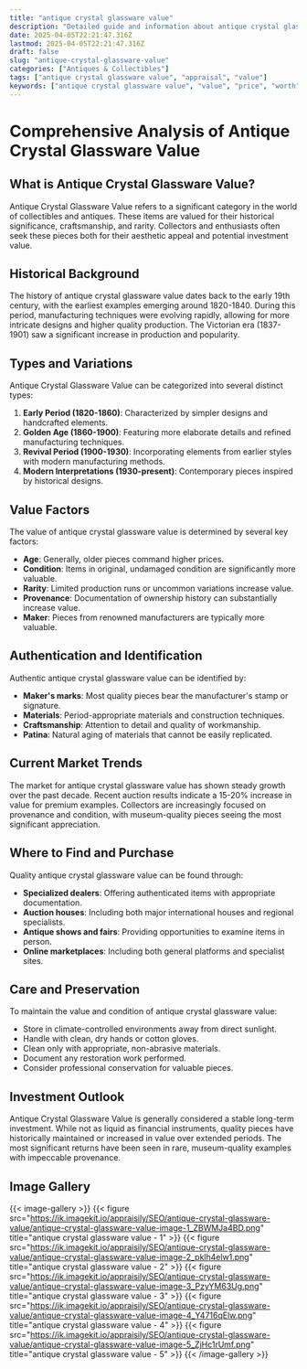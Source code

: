 ```yaml
---
title: "antique crystal glassware value"
description: "Detailed guide and information about antique crystal glassware value"
date: 2025-04-05T22:21:47.316Z
lastmod: 2025-04-05T22:21:47.316Z
draft: false
slug: "antique-crystal-glassware-value"
categories: ["Antiques & Collectibles"]
tags: ["antique crystal glassware value", "appraisal", "value"]
keywords: ["antique crystal glassware value", "value", "price", "worth", "appraisal"]
---
```


# Comprehensive Analysis of Antique Crystal Glassware Value

## What is Antique Crystal Glassware Value?

Antique Crystal Glassware Value refers to a significant category in the world of collectibles and antiques. These items are valued for their historical significance, craftsmanship, and rarity. Collectors and enthusiasts often seek these pieces both for their aesthetic appeal and potential investment value.

## Historical Background

The history of antique crystal glassware value dates back to the early 19th century, with the earliest examples emerging around 1820-1840. During this period, manufacturing techniques were evolving rapidly, allowing for more intricate designs and higher quality production. The Victorian era (1837-1901) saw a significant increase in production and popularity.

## Types and Variations

Antique Crystal Glassware Value can be categorized into several distinct types:

1. **Early Period (1820-1860)**: Characterized by simpler designs and handcrafted elements.
2. **Golden Age (1860-1900)**: Featuring more elaborate details and refined manufacturing techniques.
3. **Revival Period (1900-1930)**: Incorporating elements from earlier styles with modern manufacturing methods.
4. **Modern Interpretations (1930-present)**: Contemporary pieces inspired by historical designs.

## Value Factors

The value of antique crystal glassware value is determined by several key factors:

- **Age**: Generally, older pieces command higher prices.
- **Condition**: Items in original, undamaged condition are significantly more valuable.
- **Rarity**: Limited production runs or uncommon variations increase value.
- **Provenance**: Documentation of ownership history can substantially increase value.
- **Maker**: Pieces from renowned manufacturers are typically more valuable.

## Authentication and Identification

Authentic antique crystal glassware value can be identified by:

- **Maker's marks**: Most quality pieces bear the manufacturer's stamp or signature.
- **Materials**: Period-appropriate materials and construction techniques.
- **Craftsmanship**: Attention to detail and quality of workmanship.
- **Patina**: Natural aging of materials that cannot be easily replicated.

## Current Market Trends

The market for antique crystal glassware value has shown steady growth over the past decade. Recent auction results indicate a 15-20% increase in value for premium examples. Collectors are increasingly focused on provenance and condition, with museum-quality pieces seeing the most significant appreciation.

## Where to Find and Purchase

Quality antique crystal glassware value can be found through:

- **Specialized dealers**: Offering authenticated items with appropriate documentation.
- **Auction houses**: Including both major international houses and regional specialists.
- **Antique shows and fairs**: Providing opportunities to examine items in person.
- **Online marketplaces**: Including both general platforms and specialist sites.

## Care and Preservation

To maintain the value and condition of antique crystal glassware value:

- Store in climate-controlled environments away from direct sunlight.
- Handle with clean, dry hands or cotton gloves.
- Clean only with appropriate, non-abrasive materials.
- Document any restoration work performed.
- Consider professional conservation for valuable pieces.

## Investment Outlook

Antique Crystal Glassware Value is generally considered a stable long-term investment. While not as liquid as financial instruments, quality pieces have historically maintained or increased in value over extended periods. The most significant returns have been seen in rare, museum-quality examples with impeccable provenance.


## Image Gallery

{{< image-gallery >}}
  {{< figure src="https://ik.imagekit.io/appraisily/SEO/antique-crystal-glassware-value/antique-crystal-glassware-value-image-1_ZBWMJa4BD.png" title="antique crystal glassware value - 1" >}}
  {{< figure src="https://ik.imagekit.io/appraisily/SEO/antique-crystal-glassware-value/antique-crystal-glassware-value-image-2_pklh4elw1.png" title="antique crystal glassware value - 2" >}}
  {{< figure src="https://ik.imagekit.io/appraisily/SEO/antique-crystal-glassware-value/antique-crystal-glassware-value-image-3_PzyYM63Ug.png" title="antique crystal glassware value - 3" >}}
  {{< figure src="https://ik.imagekit.io/appraisily/SEO/antique-crystal-glassware-value/antique-crystal-glassware-value-image-4_Y4716qElw.png" title="antique crystal glassware value - 4" >}}
  {{< figure src="https://ik.imagekit.io/appraisily/SEO/antique-crystal-glassware-value/antique-crystal-glassware-value-image-5_ZjHc1rUmf.png" title="antique crystal glassware value - 5" >}}
{{< /image-gallery >}}

